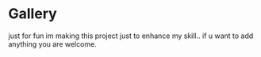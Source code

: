 # Gallery
just for fun
im making this project just to enhance my skill.. if u want to add anything you are welcome.
